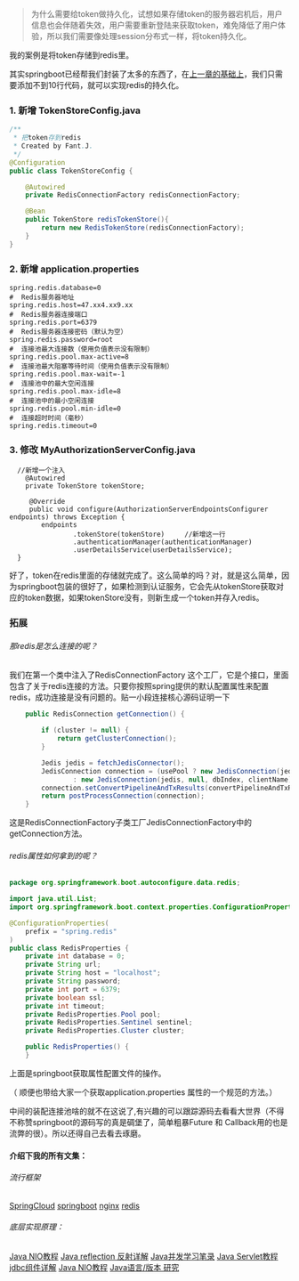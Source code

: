 >为什么需要给token做持久化，试想如果存储token的服务器宕机后，用户信息也会伴随着失效，用户需要重新登陆来获取token，难免降低了用户体验，所以我们需要像处理session分布式一样，将token持久化。

我的案例是将token存储到redis里。

其实springboot已经帮我们封装了太多的东西了，在[上一章的基础上](https://www.jianshu.com/p/19059060036b)，我们只需要添加不到10行代码，就可以实现redis的持久化。

###   1. 新增 TokenStoreConfig.java
```java
/**
 * 把token存到redis
 * Created by Fant.J.
 */
@Configuration
public class TokenStoreConfig {

    @Autowired
    private RedisConnectionFactory redisConnectionFactory;

    @Bean
    public TokenStore redisTokenStore(){
        return new RedisTokenStore(redisConnectionFactory);
    }
}
```
###   2. 新增 application.properties
```
spring.redis.database=0
#  Redis服务器地址
spring.redis.host=47.xx4.xx9.xx
#  Redis服务器连接端口
spring.redis.port=6379
#  Redis服务器连接密码（默认为空）
spring.redis.password=root
#  连接池最大连接数（使用负值表示没有限制）
spring.redis.pool.max-active=8
#  连接池最大阻塞等待时间（使用负值表示没有限制）
spring.redis.pool.max-wait=-1
#  连接池中的最大空闲连接
spring.redis.pool.max-idle=8
#  连接池中的最小空闲连接
spring.redis.pool.min-idle=0
#  连接超时时间（毫秒）
spring.redis.timeout=0
```
###   3. 修改 MyAuthorizationServerConfig.java
```
  //新增一个注入
    @Autowired
    private TokenStore tokenStore;

     @Override
     public void configure(AuthorizationServerEndpointsConfigurer endpoints) throws Exception {
        endpoints
                .tokenStore(tokenStore)     //新增这一行
                .authenticationManager(authenticationManager)
                .userDetailsService(userDetailsService);
  }
```

好了，token在redis里面的存储就完成了。这么简单的吗？对，就是这么简单，因为springboot包装的很好了，如果检测到认证服务，它会先从tokenStore获取对应的token数据，如果tokenStore没有，则新生成一个token并存入redis。



###   拓展
######   那redis是怎么连接的呢？
我们在第一个类中注入了RedisConnectionFactory 这个工厂，它是个接口，里面包含了关于redis连接的方法。只要你按照spring提供的默认配置属性来配置redis，成功连接是没有问题的。贴一小段连接核心源码证明一下
```java
	public RedisConnection getConnection() {

		if (cluster != null) {
			return getClusterConnection();
		}

		Jedis jedis = fetchJedisConnector();
		JedisConnection connection = (usePool ? new JedisConnection(jedis, pool, dbIndex, clientName)
				: new JedisConnection(jedis, null, dbIndex, clientName));
		connection.setConvertPipelineAndTxResults(convertPipelineAndTxResults);
		return postProcessConnection(connection);
	}
```
这是RedisConnectionFactory子类工厂JedisConnectionFactory中的getConnection方法。

######   redis属性如何拿到的呢？
```java
package org.springframework.boot.autoconfigure.data.redis;

import java.util.List;
import org.springframework.boot.context.properties.ConfigurationProperties;

@ConfigurationProperties(
    prefix = "spring.redis"
)
public class RedisProperties {
    private int database = 0;
    private String url;
    private String host = "localhost";
    private String password;
    private int port = 6379;
    private boolean ssl;
    private int timeout;
    private RedisProperties.Pool pool;
    private RedisProperties.Sentinel sentinel;
    private RedisProperties.Cluster cluster;

    public RedisProperties() {
    }

```
上面是springboot获取属性配置文件的操作。

（ 顺便也带给大家一个获取application.properties 属性的一个规范的方法。）

中间的装配连接池啥的就不在这说了,有兴趣的可以跟踪源码去看看大世界（不得不称赞springboot的源码写的真是碉堡了，简单粗暴Future 和 Callback用的也是流弊的很）。所以还得自己去看去琢磨。

####    介绍下我的所有文集：
######   流行框架
[SpringCloud](https://www.jianshu.com/nb/18726057)
[springboot](https://www.jianshu.com/nb/19053594)
[nginx](https://www.jianshu.com/nb/18436827)
[redis](https://www.jianshu.com/nb/21461220)

######   底层实现原理：
[Java NIO教程](https://www.jianshu.com/nb/21635138)
[Java reflection 反射详解](https://www.jianshu.com/nb/21989596)
[Java并发学习笔录](https://www.jianshu.com/nb/22549959)
[Java Servlet教程](https://www.jianshu.com/nb/22065472)
[jdbc组件详解](https://www.jianshu.com/nb/22774157)
[Java NIO教程](https://www.jianshu.com/nb/21635138)
[Java语言/版本 研究](https://www.jianshu.com/nb/19137666)
